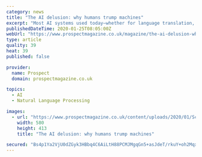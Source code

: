 ```yaml
---
category: news
title: "The AI delusion: why humans trump machines"
excerpt: "Most AI systems used today—whether for language translation, playing chess, driving cars, face recognition or medical diagnosis—deploy a technique called machine learning. So-called “convolutional neural -networks,” a silicon-chip version of the highly-interconnected web of neurons in our brains, are trained to spot patterns in data."
publishedDateTime: 2020-01-25T08:05:00Z
webUrl: "https://www.prospectmagazine.co.uk/magazine/the-ai-delusion-why-humans-trump-machines-robots-artificial-intelligence-alpha-go-deepmind"
type: article
quality: 39
heat: 39
published: false

provider:
  name: Prospect
  domain: prospectmagazine.co.uk

topics:
  - AI
  - Natural Language Processing

images:
  - url: "https://www.prospectmagazine.co.uk/content/uploads/2020/01/Screenshot-2020-01-24-at-12.45.11.png"
    width: 580
    height: 413
    title: "The AI delusion: why humans trump machines"

secured: "Bs4p1Ya2VjU0dZGyk3HBbq4C6AiLtH88PCMJMgqGn5+asJdeT/rkuY+oh2MqxNkjcDxD+Lw1C6xXV7XHInMDs9KXgzqFnhsCRlsIAZBcrw1xwqbLUkvU/aB+npYSXmW/i/c+AywAz4Kq/CFVKy6hLQREYHvh3rIgrZ/+lnIHuav+BuVWpHDmdhNo5FG59QoqOXwBy7QPN83K3OTIjBECGxk6RDti/imwBsK71jkdiYSuBPE1SWTGzqiFJ+VrxSPUZMrJaxrd/mt0M3kB8QgKt35PbKFb68JJ3p4B2Tfb6OQ32M6W3aUSr3P3z0E6XMCrXWn/hysvyZXbTfCqFy4Opa14zQysN4YQ7WaqOhVz1UeXdgEplXkhjeqWZKgVIaet8QgaY6VEVojJsL89+nq2SQkqTO+oJIv1jYC9d+z9GHZDbXBPkft3EaLPB1pVcNQmIY65SLki4iX6FF2cznxUHi9YPeVoq5yer/LkEVnaHrg=;+5y39E6tZ0bcY6ky4Abmwg=="
---
```


